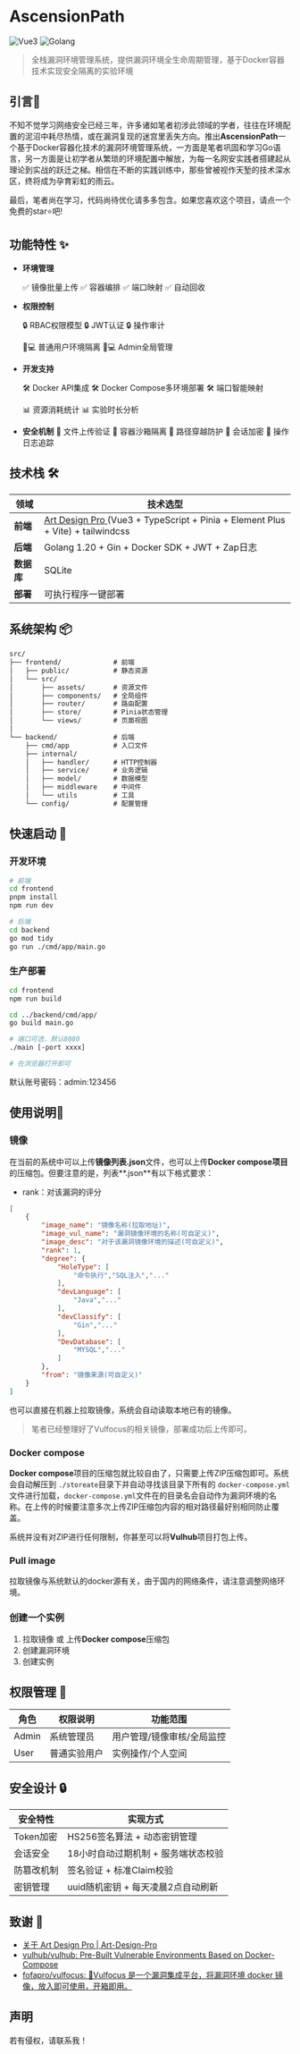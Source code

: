 # AscensionPath

![Vue3](https://img.shields.io/badge/Vue-3.3-green)	![Golang](https://img.shields.io/badge/Go-1.20+-blue)

> 全栈漏洞环境管理系统，提供漏洞环境全生命周期管理，基于Docker容器技术实现安全隔离的实验环境

## 引言👀

  不知不觉学习网络安全已经三年，许多诸如笔者初涉此领域的学者，往往在环境配置的泥沼中耗尽热情，或在漏洞复现的迷宫里丢失方向。推出**AscensionPath**一个基于Docker容器化技术的漏洞环境管理系统，一方面是笔者巩固和学习Go语言，另一方面是让初学者从繁琐的环境配置中解放，为每一名网安实践者搭建起从理论到实战的跃迁之梯。相信在不断的实践训练中，那些曾被视作天堑的技术深水区，终将成为孕育彩虹的雨云。

  最后，笔者尚在学习，代码尚待优化请多多包含。如果您喜欢这个项目，请点一个免费的star⭐吧!

## 功能特性 ✨

- **环境管理**

  ✅ 镜像批量上传  ✅ 容器编排  ✅ 端口映射  ✅ 自动回收
- **权限控制**

  🔒 RBAC权限模型  🔒 JWT认证  🔒 操作审计

  👨💻 普通用户环境隔离  👨💻 Admin全局管理
- **开发支持**

  🛠️ Docker API集成  🛠️ Docker Compose多环境部署  🛠️ 端口智能映射

  📊 资源消耗统计  📊 实验时长分析
- **安全机制**
  🔐 文件上传验证  🔐 容器沙箱隔离  🔐 路径穿越防护
  🔐 会话加密     🔐 操作日志追踪

## 技术栈 🛠️

| 领域             | 技术选型                                                                                                                                         |
| ---------------- | ------------------------------------------------------------------------------------------------------------------------------------------------ |
| **前端**   | [Art Design Pro ](https://www.lingchen.kim/art-design-pro/docs/guide/introduce.html)(Vue3 + TypeScript + Pinia + Element Plus + Vite) + tailwindcss |
| **后端**   | Golang 1.20 + Gin + Docker SDK + JWT + Zap日志                                                                                                   |
| **数据库** | SQLite                                                                                                                                           |
| **部署**   | 可执行程序一键部署                                                                                                                               |

## 系统架构 📦

```txt
src/
├── frontend/             # 前端
│   ├── public/           # 静态资源
│   └── src/
│       ├── assets/       # 资源文件
│       ├── components/   # 全局组件
│       ├── router/       # 路由配置
│       ├── store/        # Pinia状态管理
│       └── views/        # 页面视图
│
└── backend/              # 后端
    ├── cmd/app           # 入口文件
    ├── internal/
    │   ├── handler/      # HTTP控制器
    │   ├── service/      # 业务逻辑
    │   ├── model/        # 数据模型
    │   ├── middleware    # 中间件
    │   └── utils         # 工具
    └── config/           # 配置管理
```

## 快速启动 🚀

### 开发环境

```bash
# 前端
cd frontend
pnpm install
npm run dev

# 后端
cd backend
go mod tidy
go run ./cmd/app/main.go
```

### 生产部署

```bash
cd frontend
npm run build

cd ../backend/cmd/app/
go build main.go

# 端口可选，默认8080
./main [-port xxxx]

# 在浏览器打开即可
```

默认账号密码：admin:123456

## 使用说明🌈

### 镜像

在当前的系统中可以上传**镜像列表.json**文件，也可以上传**Docker compose项目**的压缩包。但要注意的是，列表**.json**有以下格式要求：

- rank：对该漏洞的评分

```json
[
    {
        "image_name": "镜像名称(拉取地址)",
        "image_vul_name": "漏洞镜像环境的名称(可自定义)",
        "image_desc": "对于该漏洞镜像环境的描述(可自定义)",
        "rank": 1,
        "degree": {
            "HoleType": [
                "命令执行","SQL注入","..."
            ],
            "devLanguage": [
                "Java","..."
            ],
            "devClassify": [
                "Gin","..."
            ],
            "DevDatabase": [
                "MYSQL","..."
            ]
        },
        "from": "镜像来源(可自定义)"
    }
]
```

也可以直接在机器上拉取镜像，系统会自动读取本地已有的镜像。

> 笔者已经整理好了Vulfocus的相关镜像，部署成功后上传即可。

### Docker compose

  **Docker compose**项目的压缩包就比较自由了，只需要上传ZIP压缩包即可。系统会自动解压到 `./storeate`目录下并自动寻找该目录下所有的 `docker-compose.yml`文件进行加载，`docker-compose.yml`文件在的目录名会自动作为漏洞环境的名称。在上传的时候要注意多次上传ZIP压缩包内容的相对路径最好别相同防止覆盖。

  系统并没有对ZIP进行任何限制，你甚至可以将**Vulhub**项目打包上传。

### Pull image

  拉取镜像与系统默认的docker源有关，由于国内的网络条件，请注意调整网络环境。

### 创建一个实例

1. 拉取镜像 或 上传**Docker compose**压缩包
2. 创建漏洞环境
3. 创建实例

## 权限管理 👮

| 角色  | 权限说明     | 功能范围                   |
| ----- | ------------ | -------------------------- |
| Admin | 系统管理员   | 用户管理/镜像审核/全局监控 |
| User  | 普通实验用户 | 实例操作/个人空间          |

## 安全设计 🔒

| 安全特性   | 实现方式                            |
| ---------- | ----------------------------------- |
| Token加密  | HS256签名算法 + 动态密钥管理        |
| 会话安全   | 18小时自动过期机制 + 服务端状态校验 |
| 防篡改机制 | 签名验证 + 标准Claim校验            |
| 密钥管理   | uuid随机密钥 + 每天凌晨2点自动刷新  |

## 致谢 🤝

- [关于 Art Design Pro | Art-Design-Pro](https://www.lingchen.kim/art-design-pro/docs/guide/introduce.html)
- [vulhub/vulhub: Pre-Built Vulnerable Environments Based on Docker-Compose](https://github.com/vulhub/vulhub)
- [fofapro/vulfocus: 🚀Vulfocus 是一个漏洞集成平台，将漏洞环境 docker 镜像，放入即可使用，开箱即用。](https://github.com/fofapro/vulfocus)

## 声明

若有侵权，请联系我！
